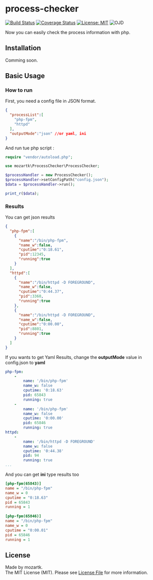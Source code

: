 # process-checker  
[![Build Status](https://travis-ci.org/mozartk/process-checker.svg?branch=master)](https://travis-ci.org/mozartk/process-checker) [![Coverage Status](https://coveralls.io/repos/github/mozartk/process-checker/badge.svg?branch=readme)](https://coveralls.io/github/mozartk/process-checker?branch=readme) [![License: MIT](https://img.shields.io/badge/License-MIT-green.svg)](https://opensource.org/licenses/MIT) ![OJD](https://img.shields.io/badge/OJD-mozartk-green.svg "OJD")
  
Now you can easily check the process information with php.  

## Installation
Comming soon.
  
## Basic Usage
### How to run
First, you need a config file in JSON format.  
```json  
{  
  "processList":[  
    "php-fpm",
    "httpd"
  ],
  "outputMode":"json" //or yaml, ini
}
```  
  
  
And run tue php script : 
```php
require "vendor/autoload.php";

use mozartk\ProcessChecker\ProcessChecker;

$processHandler = new ProcessChecker();
$processHandler->setConfigPath("config.json");
$data = $processHandler->run();

print_r($data); 
```  

### Results
You can get json results  
```json  
{  
  "php-fpm":[  
    {  
      "name":"/bin/php-fpm",
      "name_w":false,
      "cputime":"0:18.61",
      "pid":12345,
      "running":true
    }
  ],
  "httpd":[  
    {  
      "name":"/bin/httpd -D FOREGROUND",
      "name_w":false,
      "cputime":"0:44.37",
      "pid":3360,
      "running":true
    },
    {  
      "name":"/bin/httpd -D FOREGROUND",
      "name_w":false,
      "cputime":"0:00.00",
      "pid":8801,
      "running":true
    }
  ]
}
```  
  
If you wants to get Yaml Results, change the **outputMode** value in config.json to **yaml**
```yaml  
php-fpm:
    -
        name: '/bin/php-fpm'
        name_w: false
        cputime: '0:18.63'
        pid: 65843
        running: true
    -
        name: '/bin/php-fpm'
        name_w: false
        cputime: '0:00.00'
        pid: 65846
        running: true
httpd:
    -
        name: '/bin/httpd -D FOREGROUND'
        name_w: false
        cputime: '0:44.38'
        pid: 94
        running: true
...
```  
  
And you can get **ini** type results too
```ini  
[php-fpm(65843)]  
name = "/bin/php-fpm"  
name_w = 0  
cputime = "0:18.63"  
pid = 65843  
running = 1  
  
[php-fpm(65846)]  
name = "/bin/php-fpm"  
name_w = 0  
cputime = "0:00.01"  
pid = 65846  
running = 1   
```  

## License
Made by mozartk.  
The MIT License (MIT). Please see [License File](LICENSE.md) for more information.